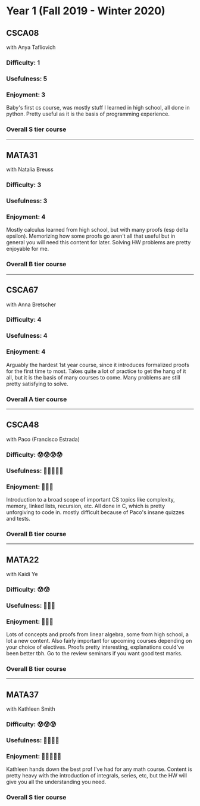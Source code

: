 # Year 1 (Fall 2019 - Winter 2020)

## CSCA08
with Anya Tafliovich

### Difficulty: 1
### Usefulness: 5
### Enjoyment: 3

Baby's first cs course, was mostly stuff I learned in high school, all done in python. Pretty useful as it is the basis of programming experience.

### Overall S tier course

---

## MATA31
with Natalia Breuss

### Difficulty: 3
### Usefulness: 3
### Enjoyment: 4

Mostly calculus learned from high school, but with many proofs (esp delta epsilon). Memorizing how some proofs go aren't all that useful but in general you will need this content for later. Solving HW problems are pretty enjoyable for me.

### Overall B tier course

---

## CSCA67
with Anna Bretscher

### Difficulty: 4
### Usefulness: 4
### Enjoyment: 4

Arguably the hardest 1st year course, since it introduces formalized proofs for the first time to most. Takes quite a lot of practice to get the hang of it all, but it is the basis of many courses to come. Many problems are still pretty satisfying to solve.

### Overall A tier course

---

## CSCA48
with Paco (Francisco Estrada)

### Difficulty: 😰😰😰😰
### Usefulness: 🔨🔨🔨🔨🔨
### Enjoyment: 🥰🥰🥰

Introduction to a broad scope of important CS topics like complexity, memory, linked lists, recursion, etc. All done in C, which is pretty unforgiving to code in. mostly difficult because of Paco's insane quizzes and tests.

### Overall B tier course

---

## MATA22
with Kaidi Ye

### Difficulty: 😰😰
### Usefulness: 🔨🔨🔨
### Enjoyment: 🥰🥰🥰

Lots of concepts and proofs from linear algebra, some from high school, a lot a new content. Also fairly important for upcoming courses depending on your choice of electives. Proofs pretty interesting, explanations could've been better tbh. Go to the review seminars if you want good test marks.

### Overall B tier course

---

## MATA37
with Kathleen Smith

### Difficulty: 😰😰😰
### Usefulness: 🔨🔨🔨🔨
### Enjoyment: 🥰🥰🥰🥰🥰

Kathleen hands down the best prof I've had for any math course. Content is pretty heavy with the introduction of integrals, series, etc, but the HW will give you all the understanding you need.

### Overall S tier course